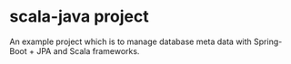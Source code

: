 # scala-java project
An example project which is to manage database meta data with Spring-Boot + JPA and Scala frameworks.
